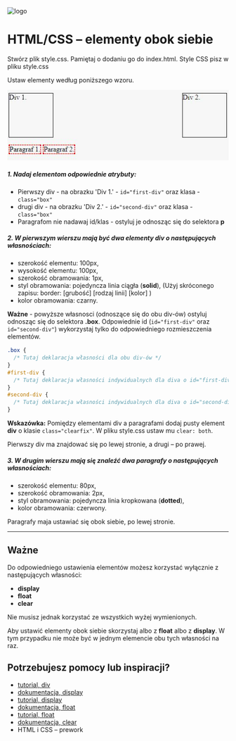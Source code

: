 <img alt="logo" src="http://coderslab.pl/svg/logo-coderslab.svg" width="400">

# HTML/CSS &ndash; elementy obok siebie


Stwórz plik style.css. Pamiętaj o dodaniu go do index.html. Style CSS pisz w pliku style.css

Ustaw elementy według poniższego wzoru.

![screen](images/elements.png)

##### 1. Nadaj elementom odpowiednie atrybuty:
  * Pierwszy div - na obrazku 'Div 1.' - ```id="first-div"``` oraz klasa - ```class="box"```
  * drugi div - na obrazku 'Div 2.' - ```id="second-div"``` oraz klasa - ```class="box"```
  * Paragrafom nie nadawaj id/klas - ostyluj je odnosząc się do selektora **p**

##### 2. W pierwszym wierszu mają być dwa elementy **div** o następujących własnościach:
  * szerokość elementu: 100px,
  * wysokość elementu: 100px,
  * szerokość obramowania: 1px,
  * styl obramowania: pojedyncza linia ciągła (**solid**), (Użyj skróconego zapisu: border: [grubość] [rodzaj linii] [kolor] )
  * kolor obramowania: czarny.

  **Ważne** - powyższe własnosci (odnoszące się do obu div-ów) ostyluj odnosząc się do selektora **.box**. Odpowiednie id (```id="first-div"``` oraz ```id="second-div"```) wykorzystaj tylko do odpowiedniego rozmieszczenia elementów.

  ```css
 .box {
    /* Tutaj deklaracja własności dla obu div-ów */
 }
 #first-div {
    /* Tutaj deklaracja własności indywidualnych dla diva o id="first-div" */
 }
 #second-div {
    /* Tutaj deklaracja własności indywidualnych dla diva o id="second-div" */
 }
  ```

**Wskazówka:** Pomiędzy elementami div a paragrafami dodaj pusty element **div** o klasie ```class="clearfix"```. W pliku style.css ustaw mu `clear: both`.

  Pierwszy div ma znajdować się po lewej stronie, a drugi &ndash; po prawej.

##### 3. W drugim wierszu mają się znaleźć dwa paragrafy o następujących własnościach:
  * szerokość elementu: 80px,
  * szerokość obramowania: 2px,
  * styl obramowania: pojedyncza linia kropkowana (**dotted**),
  * kolor obramowania: czerwony.

  Paragrafy maja ustawiać się obok siebie, po lewej stronie.

---

## Ważne
Do odpowiedniego ustawienia elementów możesz korzystać wyłącznie z następujących własności:
  * **display**
  * **float**
  * **clear**

Nie musisz jednak korzystać ze wszystkich wyżej wymienionych.

Aby ustawić elementy obok siebie skorzystaj albo z **float** albo z **display**. W tym przypadku nie może być w jednym elemencie obu tych własności na raz.



## Potrzebujesz pomocy lub inspiracji?
* [tutorial, div](http://www.html-5-tutorial.com/div-tag.htm)
* [dokumentacja, display](https://developer.mozilla.org/pl/docs/Web/CSS/display)
* [tutorial,  display](http://css.webcodehelpers.com/2014/05/css-display-block-vs-inline-block-vs.html)
* [dokumentacja, float](https://developer.mozilla.org/pl/docs/Web/CSS/float)
* [tutorial, float](http://learnlayout.com/float.html)
* [dokumentacja, clear](https://developer.mozilla.org/pl/docs/Web/CSS/clear)
* HTML i CSS &ndash; prework
